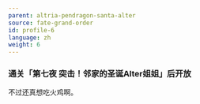 ```yaml
---
parent: altria-pendragon-santa-alter
source: fate-grand-order
id: profile-6
language: zh
weight: 6
---
```


### 通关「第七夜 突击！邻家的圣诞Alter姐姐」后开放

不过还真想吃火鸡啊。
